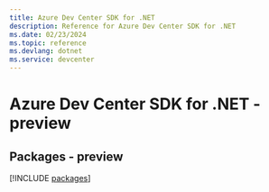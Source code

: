 ```yaml
---
title: Azure Dev Center SDK for .NET
description: Reference for Azure Dev Center SDK for .NET
ms.date: 02/23/2024
ms.topic: reference
ms.devlang: dotnet
ms.service: devcenter
---
```

# Azure Dev Center SDK for .NET - preview
## Packages - preview
[!INCLUDE [packages](dev-center-index.md)]